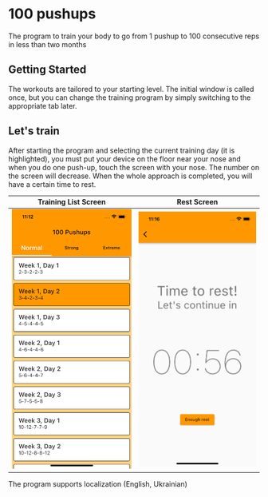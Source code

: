 # 100 pushups

The program to train your body to go from 1 pushup to 100 consecutive reps in less than two months

## Getting Started
The workouts are tailored to your starting level. The initial window is called once, but you can change the training program by simply switching to the appropriate tab later.

## Let's train
After starting the program and selecting the current training day (it is highlighted), you must put your device on the floor near your nose and when you do one push-up, touch the screen with your nose. The number on the screen will decrease. When the whole approach is completed, you will have a certain time to rest.

Training List Screen       |  Rest Screen
:-------------------------:|:-------------------------:
![](https://raw.githubusercontent.com/dariagorlova/pushups_app/master/doc/training_screen.png)  | ![](https://raw.githubusercontent.com/dariagorlova/pushups_app/master/doc/rest_screen.png)

The program supports localization (English, Ukrainian)

